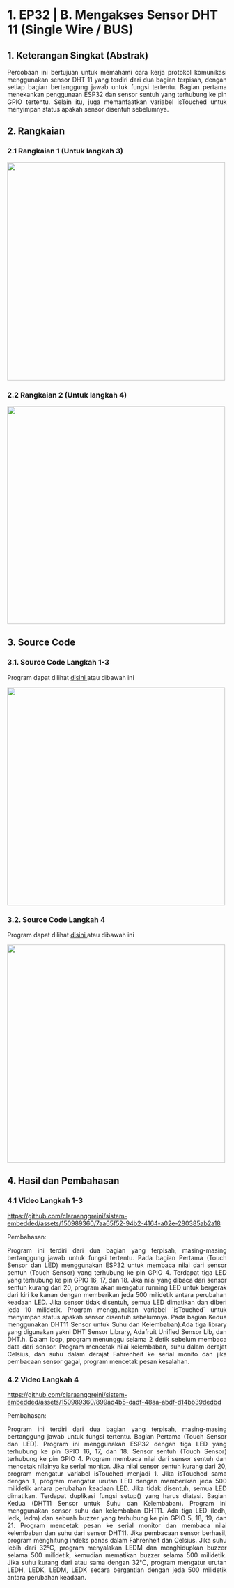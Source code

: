 # 1. EP32 | B. Mengakses Sensor DHT 11 (Single Wire / BUS)

## 1. Keterangan Singkat (Abstrak)

<p align="justify">Percobaan ini bertujuan untuk memahami cara kerja protokol komunikasi menggunakan sensor DHT 11 yang terdiri dari dua bagian terpisah, dengan setiap bagian bertanggung jawab untuk fungsi tertentu. Bagian pertama menekankan penggunaan ESP32 dan sensor sentuh yang terhubung ke pin GPIO tertentu. Selain itu, juga memanfaatkan variabel isTouched untuk menyimpan status apakah sensor disentuh sebelumnya. 

## 2. Rangkaian
### 2.1 Rangkaian 1 (Untuk langkah 3)
<img src="https://github.com/claraanggreini/sistem-embedded/assets/150989360/9374e1b6-7046-4baa-9b58-ffccb34a0bc3" width="500">

### 2.2 Rangkaian 2 (Untuk langkah 4)
<img src="https://github.com/claraanggreini/sistem-embedded/assets/150989360/32125933-927f-4358-a0ae-4aa975b1096d" width="500">

## 3. Source Code
### 3.1. Source Code Langkah 1-3

Program dapat dilihat <a href="https://github.com/claraanggreini/sistem-embedded/blob/master/JOB%202/JOB%202%20B/JOB2_B_langkah_3/JOB2_B_langkah_3.ino"> disini </a> atau dibawah ini

<img src="https://github.com/claraanggreini/sistem-embedded/assets/150989360/da062124-8752-42ed-8b75-90f9ff95f191" width="500">

### 3.2. Source Code Langkah 4

Program dapat dilihat <a href="https://github.com/claraanggreini/sistem-embedded/blob/master/JOB%202/JOB%202%20B/JOB2_B_langkah_4/JOB2_B_langkah_4.ino"> disini </a> atau dibawah ini

<img src="https://github.com/claraanggreini/sistem-embedded/assets/150989360/ed65d795-1505-4bbb-8bfb-5a116fa2e439" width="500">


## 4. Hasil dan Pembahasan

### 4.1 Video Langkah 1-3
https://github.com/claraanggreini/sistem-embedded/assets/150989360/7aa65f52-94b2-4164-a02e-280385ab2a18

Pembahasan:<br> 
<p align="justify">Program ini terdiri dari dua bagian yang terpisah, masing-masing bertanggung jawab untuk fungsi tertentu. Pada bagian Pertama (Touch Sensor dan LED) menggunakan ESP32 untuk membaca nilai dari sensor sentuh (Touch Sensor) yang terhubung ke pin GPIO 4. Terdapat tiga LED yang terhubung ke pin GPIO 16, 17, dan 18. Jika nilai yang dibaca dari sensor sentuh kurang dari 20, program akan mengatur running LED untuk bergerak dari kiri ke kanan dengan memberikan jeda 500 milidetik antara perubahan keadaan LED. Jika sensor tidak disentuh, semua LED dimatikan dan diberi jeda 10 milidetik. Program menggunakan variabel `isTouched` untuk menyimpan status apakah sensor disentuh sebelumnya. Pada bagian Kedua menggunakan DHT11 Sensor untuk Suhu dan Kelembaban).Ada tiga library yang digunakan yakni DHT Sensor Library, Adafruit Unified Sensor Lib, dan DHT.h. Dalam loop, program menunggu selama 2 detik sebelum membaca data dari sensor. Program mencetak nilai kelembaban, suhu dalam derajat Celsius, dan suhu dalam derajat Fahrenheit ke serial monito dan jika pembacaan sensor gagal, program mencetak pesan kesalahan.

### 4.2 Video Langkah 4
https://github.com/claraanggreini/sistem-embedded/assets/150989360/899ad4b5-dadf-48aa-abdf-d14bb39dedbd

Pembahasan:<br> 
<p align="justify">Program ini terdiri dari dua bagian yang terpisah, masing-masing bertanggung jawab untuk fungsi tertentu. Bagian Pertama (Touch Sensor dan LED). Program ini menggunakan ESP32 dengan tiga LED yang terhubung ke pin GPIO 16, 17, dan 18. Sensor sentuh (Touch Sensor) terhubung ke pin GPIO 4. Program membaca nilai dari sensor sentuh dan mencetak nilainya ke serial monitor. Jika nilai sensor sentuh kurang dari 20, program mengatur variabel isTouched menjadi 1. Jika isTouched sama dengan 1, program mengatur urutan LED dengan memberikan jeda 500 milidetik antara perubahan keadaan LED. Jika tidak disentuh, semua LED dimatikan. Terdapat duplikasi fungsi setup() yang harus diatasi. Bagian Kedua (DHT11 Sensor untuk Suhu dan Kelembaban). Program ini menggunakan sensor suhu dan kelembaban DHT11. Ada tiga LED (ledh, ledk, ledm) dan sebuah buzzer yang terhubung ke pin GPIO 5, 18, 19, dan 21. Program mencetak pesan ke serial monitor dan membaca nilai kelembaban dan suhu dari sensor DHT11. Jika pembacaan sensor berhasil, program menghitung indeks panas dalam Fahrenheit dan Celsius. Jika suhu lebih dari 32°C, program menyalakan LEDM dan menghidupkan buzzer selama 500 milidetik, kemudian mematikan buzzer selama 500 milidetik. Jika suhu kurang dari atau sama dengan 32°C, program mengatur urutan LEDH, LEDK, LEDM, LEDK secara bergantian dengan jeda 500 milidetik antara perubahan keadaan.

